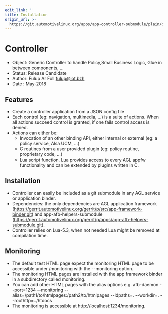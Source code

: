 ```yaml
---
edit_link: ''
title: Installation
origin_url: >-
  https://git.automotivelinux.org/apps/app-controller-submodule/plain/docs/controller.md?h=flounder
---
```


<!-- WARNING: This file is generated by fetch_docs.js using /home/boron/Documents/AGL/docs-webtemplate/site/_data/tocs/devguides/flounder/app-controller-submodule-guides-flounder-devguides-book.yml -->

# Controller

* Object: Generic Controller to handle Policy,Small Business Logic, Glue in between components, ...
* Status: Release Candidate
* Author: Fulup Ar Foll fulup@iot.bzh
* Date  : May-2018

## Features

* Create a controller application from a JSON config file
* Each control (eg: navigation, multimedia, ...) is a suite of actions. When all actions succeed control is granted, if one fails control access is denied.
* Actions can either be:
  * Invocation of an other binding API, either internal or external (eg: a policy service, Alsa UCM, ...)
  * C routines from a user provided plugin (eg: policy routine, proprietary code, ...)
  * Lua script function. Lua provides access to every AGL appfw functionality and can be extended by plugins written in C.

## Installation

* Controller can easily be included as a git submodule in any AGL service or application binder.
* Dependencies: the only dependencies are AGL application framework (https://gerrit.automotivelinux.org/gerrit/p/src/app-framework-binder.git) and app-afb-helpers-submodule (https://gerrit.automotivelinux.org/gerrit/p/apps/app-afb-helpers-submodule.git).
* Controller relies on Lua-5.3, when not needed Lua might be removed at compilation time.

## Monitoring

* The default test HTML page expect the monitoring HTML page to be accessible under /monitoring with the --monitoring option.
* The monitoring HTML pages are installed with the app framework binder in a subdirectory called monitoring.
* You can add other HTML pages with the alias options e.g. afb-daemon --port=1234 --monitoring --alias=/path1/to/htmlpages:/path2/to/htmlpages --ldpaths=. --workdir=. --roothttp=../htdocs
* The monitoring is accessible at http://localhost:1234/monitoring.